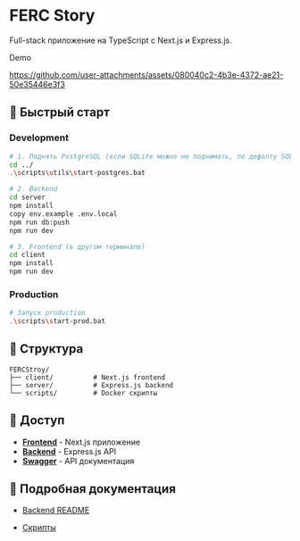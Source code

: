 # FERC Story

Full-stack приложение на TypeScript с Next.js и Express.js.

Demo


https://github.com/user-attachments/assets/080040c2-4b3e-4372-ae21-50e35446e3f3



## 🚀 Быстрый старт

### Development

```bash
# 1. Поднять PostgreSQL (если SQLite можно не поднимать, по дефолту SQLite)
cd ../
.\scripts\utils\start-postgres.bat

# 2. Backend
cd server
npm install
copy env.example .env.local
npm run db:push
npm run dev

# 3. Frontend (в другом терминале)
cd client
npm install
npm run dev
```

### Production

```bash
# Запуск production
.\scripts\start-prod.bat
```

## 📁 Структура

```
FERCStroy/
├── client/          # Next.js frontend
├── server/          # Express.js backend
└── scripts/         # Docker скрипты
```

## 🔗 Доступ

- **[Frontend](http://localhost:3000)** - Next.js приложение
- **[Backend](http://localhost:3001)** - Express.js API
- **[Swagger](http://localhost:3001/api-docs)** - API документация

## 📖 Подробная документация

- [Backend README](server/README.md)

- [Скрипты](scripts/README.md)

